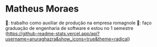 # Matheus Moraes 
🔨: trabalho como auxiliar de produção na empresa romagnole 
📗: faço graduação de engenharia de software e estou no 1 semestre
(https://github-readme-stats.vercel.app/api?username=anuraghazra&show_icons=true&theme=radical)
